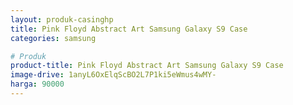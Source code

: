 ```yaml
---
layout: produk-casinghp
title: Pink Floyd Abstract Art Samsung Galaxy S9 Case
categories: samsung

# Produk
product-title: Pink Floyd Abstract Art Samsung Galaxy S9 Case
image-drive: 1anyL6OxElqScBO2L7P1ki5eWmus4wMY-
harga: 90000
---
```

